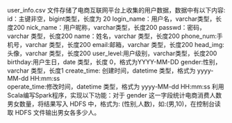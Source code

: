 user_info.csv 文件存储了电商互联网平台上收集的用户数据，数据中有以下内容: 
  id：主键非空，bigint类型，长度为 20 
  login_name：用户名，varchar类型，长度200 
  nick_name：用户昵称，varchar类型，长度200 
  passwd：密码，varchar 类型，长度200 
  name：姓名，varchar 类型，长度200 
  phone_num:手机号，varchar 类型，长度200 
  email:邮箱，varchar 类型，长度200 
  head_img:头像，varchar 类型，长度200 
  user_level:用户级别，varchar类型，长度200 
  birthday:用户生日，date 类型，长度 0，格式为YYYY-MM-DD 
  gender:性别，varchar 类型，长度1 
  create_time: 创建时间，datetime 类型，格式为 yyyy-MM-dd HH:mm:ss  
  operate_time:修改时间，datetime 类型，格式为 yyyy-MM-dd HH:mm:ss
利用Scala编写Spark程序，实现以下功能：对于 gender 这一字段统计电商消费人数男女数量，将结果写入 HDFS 中，格式为: (性别,人数)，如:(男,10)，在控制台读取 HDFS 文件输出男女各多少人。
